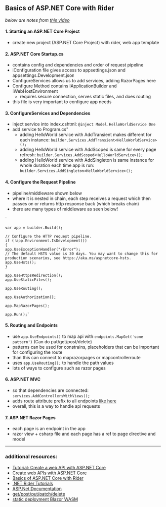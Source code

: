 ## Basics of ASP.NET Core with Rider

*below are notes from [this video](https://www.youtube.com/watch?v=rFO1zHgkS30&ab_channel=JetBrainsTV)*

#### 1. Starting an ASP.NET Core Project
- create new project (ASP.NET Core Project) with rider, web app template
#### 2. ASP.NET Core Startup.cs
- contains config and dependencies and order of request pipeline
- iConfiguration file gives access to appsettings.json and appsettings.Development.json
- ConfigureServices allows us to add services, adding RazorPages here
- Configure Method contains IApplicationBuilder and IWebHostEnvironment
  - requires secure connection, serves static files, and does routing
- this file is very important to configure app needs
#### 3. ConfigureServices and Dependencies
  - inject service into index.cshtml: `@inject Model.HelloWorldService One`
  - add service to Program.cs"
    - adding HelloWorld service with AddTransient makes different for each instance: `builder.Services.AddTransient<HelloWorldService>();`
    - adding HelloWorld service with AddScoped is same for every page refresh: `builder.Services.AddScoped<HelloWorldService>();`
    - adding HelloWorld service with AddSingleton is same instance for whole duration each time app is run: `builder.Services.AddSingleton<HelloWorldService>();`

#### 4. Configure the Request Pipeline
- pipeline/middleware shown below
- where it is nested in chain, each step receives a request which then passes on or returns http response back (which breaks chain)
- there are many types of middleware as seen below!

`

    var app = builder.Build();
    
    // Configure the HTTP request pipeline.
    if (!app.Environment.IsDevelopment())
    {
    app.UseExceptionHandler("/Error");
    // The default HSTS value is 30 days. You may want to change this for production scenarios, see https://aka.ms/aspnetcore-hsts.
    app.UseHsts();
    }
    
    app.UseHttpsRedirection();
    app.UseStaticFiles();
    
    app.UseRouting();
    
    app.UseAuthorization();
    
    app.MapRazorPages();
    
    app.Run();`

#### 5. Routing and Endpoints
- use `app.UseEndpoints()` to map api with `endpoints.MapGet('some pattern')` (Can do put/get/post/delete)
- patterns can be used for constrains, placeholders that can be important for configuring the route
- than this can connect to maprazorpages or mapcontrollerroute
- uses `app.UseRouting();` to handle the path values
- lots of ways to configure such as razor pages

#### 6. ASP.NET MVC
- so that dependencies are connected: `services.AddControllersWithViews();`
- adds route attribute prefix to all endpoints [like here](https://docs.microsoft.com/en-us/aspnet/core/web-api/?view=aspnetcore-6.0#attributes)
- overall, this is a way to handle api requests

#### 7. ASP.NET Razor Pages
- each page is an endpoint in the app
- razor view + csharp file and each page has a ref to page directive and model


----

### additional resources:

- [Tutorial: Create a web API with ASP.NET Core](https://docs.microsoft.com/en-us/aspnet/core/tutorials/first-web-api?view=aspnetcore-6.0&tabs=visual-studio-code)
- [Create web APIs with ASP.NET Core](https://docs.microsoft.com/en-us/aspnet/core/web-api/?view=aspnetcore-6.0)
- [Basics of ASP.NET Core with Rider](https://www.youtube.com/watch?v=rFO1zHgkS30&ab_channel=JetBrainsTV)
- [.NET Rider Tutorials](https://www.jetbrains.com/dotnet/guide/technologies/.net/)
- [ASP.Net Documentation](https://docs.microsoft.com/en-us/aspnet/core/?view=aspnetcore-6.0)
- [get/post/put/patch/delete](https://medium.com/@9cv9official/what-are-get-post-put-patch-delete-a-walkthrough-with-javascripts-fetch-api-17be31755d28)
- [static deployment Blazor WASM](https://swimburger.net/blog/dotnet/how-to-deploy-aspnet-blazor-webassembly-to-github-pages)